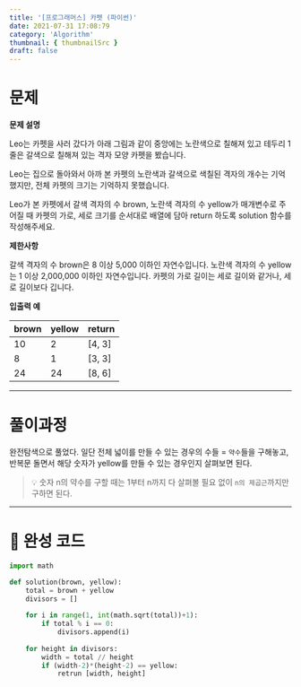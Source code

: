 ```yaml
---
title: '[프로그래머스] 카펫 (파이썬)'
date: 2021-07-31 17:08:79
category: 'Algorithm'
thumbnail: { thumbnailSrc }
draft: false
---
```


# 문제

**문제 설명**

Leo는 카펫을 사러 갔다가 아래 그림과 같이 중앙에는 노란색으로 칠해져 있고 테두리 1줄은 갈색으로 칠해져 있는 격자 모양 카펫을 봤습니다.

Leo는 집으로 돌아와서 아까 본 카펫의 노란색과 갈색으로 색칠된 격자의 개수는 기억했지만, 전체 카펫의 크기는 기억하지 못했습니다.

Leo가 본 카펫에서 갈색 격자의 수 brown, 노란색 격자의 수 yellow가 매개변수로 주어질 때 카펫의 가로, 세로 크기를 순서대로 배열에 담아 return 하도록 solution 함수를 작성해주세요.

**제한사항**

갈색 격자의 수 brown은 8 이상 5,000 이하인 자연수입니다.
노란색 격자의 수 yellow는 1 이상 2,000,000 이하인 자연수입니다.
카펫의 가로 길이는 세로 길이와 같거나, 세로 길이보다 깁니다.

**입출력 예**

brown|	yellow|	return
--|--|--
10|	2|	[4, 3]
8|	1|	[3, 3]
24|	24|	[8, 6]


----------
# 풀이과정

완전탐색으로 풀었다.
일단 전체 넓이를 만들 수 있는 경우의 수들 = `약수`들을 구해놓고,
반복문 돌면서 해당 숫자가 yellow를 만들 수 있는 경우인지 살펴보면 된다.

>💡 숫자 n의 약수를 구할 때는 1부터 n까지 다 살펴볼 필요 없이 `n의 제곱근`까지만 구하면 된다. 

------------

# 🦄 완성 코드
```python
import math

def solution(brown, yellow):
    total = brown + yellow
    divisors = []
    
    for i in range(1, int(math.sqrt(total))+1):
        if total % i == 0:
            divisors.append(i)  
            
    for height in divisors:
        width = total // height
        if (width-2)*(height-2) == yellow:
            retrun [width, height]         
            
```